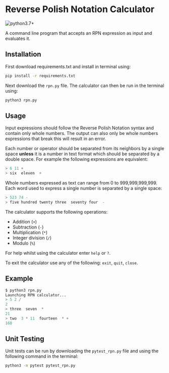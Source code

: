 # Reverse Polish Notation Calculator

![python3.7+](https://img.shields.io/badge/Python-3.7+-green.svg)

A command line program that accepts an RPN expression as input and evaluates it.

## Installation

First download requirements.txt and install in terminal using:

```bash
pip install -r requirements.txt
```

Next download the `rpn.py` file. The calculator can then be run in the terminal using:
```bash
python3 rpn.py
```

## Usage

Input expressions should follow the Reverse Polish Notation syntax and contain only whole numbers. The output can also only be whole numbers expressions that break this will result in an error. 

Each number or operator should be separated from its neighbors by a single space **unless** it is a number in text format which should be separated by a double space. For example the following expressions are equivalent:

```python
> 6 11 +
> six  eleven  +
```

Whole numbers expressed as text can range from 0 to 999,999,999,999. Each word used to express a single number is separated by a single space: 

```python
> 523 74 -
> five hundred twenty three  seventy four  -
```

The calculator supports the following operations:
* Addition (`+`)
* Subtraction (`-`) 
* Multiplication (`*`) 
* Integer division (`/`)
* Modulo (`%`)

For help whilst using the calculator enter `help` or `?`. 

To exit the calculator use any of the following: `exit`, `quit`, `close`.

## Example

```python
$ python3 rpn.py
Launching RPN calculator...
> 5 2 /
2
> three  seven  *
21
> two  3 * 11  fourteen  * +
160
```


## Unit Testing

Unit tests can be run by downloading the `pytest_rpn.py` file and using the following command in the terminal:
```bash
python3 -m pytest pytest_rpn.py
```